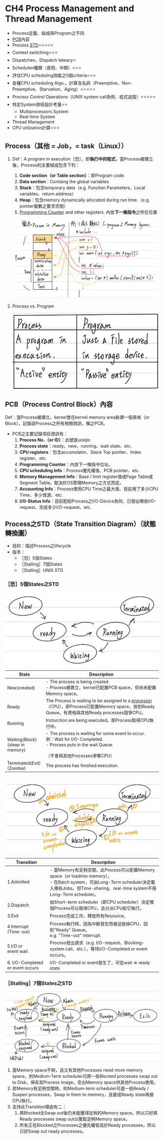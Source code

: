 # CH4 Process Management and Thread Management

- Process定義、組成與Program之不同
- <u>PCB</u>內容
- Process <u>STD</u>:star::star::star::star::star:
- Context switching:star::star::star:
- Dispatchen、Dispatch lateacy:star:
- Schedulen種類（長短、中期）:star::star::star:
- 評估CPU scheduling效能之5個criteria:star::star::star:
- 各種CPU scheduling Algo.，計算及名詞（Preemptive、Non-Preemptive、Starvation、Aging）:star::star::star::star::star:
- Process Control Operations（UNIX system call為例、程式追蹤）:star::star::star::star::star:
- 特定System排班設計考量:star::star:
  - Multiprocessors System
  - Real-time System
- Thread Management
- CPU utilization計算:star::star::star:

## Process（其他 = Job，= task（Linux））

1. Def：A program in execution［恐］，即**執行中的程式**，當Process被建立後，Process的主要組成包含下列：

   1. **Code section（or Table section）**：即Program code
   2. **Data section**：Containg the global variables
   3. **Stack**：包含temporary data（e.g. Function Parameters、Local variables、return address）
   4. **Heap**：包含memory dynamically allocated during run time.（e.g. pointer變數之要求空間）
   5. <u>Programming Counter</u> and other registers.
      內放**下一條指令**之所在位置

   ![image-20210718231746447](./Imgaes/image-20210718231746447-6621470.png)

2. Process vs. Program

   ![image-20210718231936658](./Imgaes/image-20210718231936658-6621578.png)

## PCB（Process Control Block）內容

Def：當Process被建立，kernel會在kernel memory area新建一個表格（or Block），記錄該Process之所有相關資訊，稱之PCB。

- PCB之主要記錄項目資訊有：
  1. **Process No.（or ID）**：此號是uniqlo
  2. **Process state**：ready、new、running、wait state、etc.
  3. **CPU registers**：包含accumulator、Stack Top pointer、Index register、etc.
  4. **Programming Counter**：內放下一條指令位址。
  5. **CPU scheduling Info**：Process優先權值、PCB pointer、etc.
  6. **Memory Management Info**：Base / limit register值或Page Table或Segment Table。取決於OS管理Memory之方式而定。
  7. **Accounting Info**：Process使用CPU Time之最大值、目前用了多少CPU Time、多少資源、etc.
  8. **I/O-Status Info**：目前配給Process之I/O-Device為何、已發出哪些I/O-request、完成多少I/O-request、etc.

## Process之STD（State Transition Diagram）（狀態轉換圖）

- 目的：描述Process之lifecycle
- 版本：
  - ［恐］5個States
  - ［Stalling］7個States
  - ［Stalling］UNIX STD

### ［恐］5個States之STD

![image-20210718233414451](./Imgaes/image-20210718233414451-6622456.png)

| State                                 | Description                                                  |
| ------------------------------------- | ------------------------------------------------------------ |
| New(created)                          | - The process is being created.<br />- Process被建立，kernel已配置PCB space，但尚未配置Memory space。 |
| Ready                                 | The Process is waiting to be assigned to a <u>processor</u>（CPU），即Process已配置Memory space，放到Ready Queue，有資格與其他Ready processes競爭CPU。 |
| Running                               | Insturction are being executed。即Process取得CPU執行中。     |
| Waiting(Block)<br />(sleep in memory) | - The process is waiting for some event to occur.<br />例：Wait for I/O-Completed.<br />- Process puts in the wait Queue.<br /><br />（不會與其他Processes爭奪CPU） |
| Terminated(Exit)<br />(Zombie)        | The process has finished execution.                          |

![image-20210718234542946](./Imgaes/image-20210718234542946-6623145.png)

| Transition                       | Description                                                  |
| -------------------------------- | ------------------------------------------------------------ |
| 1.Admitted                       | - 當Memory有足夠空間，此Process可以配置Memory space（or loadinto memory）。<br />- 在Batch system，可由Long-Term scheduler決定載入哪些Jobs。但Time-sharing、real-time system不用Long-Term scheduler。 |
| 2.Dispatch                       | 由Short-term scheduler（即CPU scheduler）決定哪個Process可以取得CPU，且分派CPU給它執行。 |
| 3.Exit                           | Process完成工作，釋放所有Resource。                          |
| 4.Interrupt<br />(Time-out)      | Process執行時，因為中斷發生而被迫放掉CPU，回到"Ready" Queue。<br />e.g. "Time-out" interrupt. |
| 5.I/O or<br />event wait         | Process發出請求（e.g. I/O-request、Blocking-system call、etc.），等待I/O-Completed or event occurs。 |
| 6. I/O-Completed or event occurs | I/O-Completed or event發生了，可從wait => ready state        |

### ［Stalling］7個States之STD

![image-20210718235813652](./Imgaes/image-20210718235813652-6623895.png)

1. 當Memory space不夠，且又有其他Processes need more memory space，則Medium-Term scheduler可將一些Blocked processes swap out to Disk，保存其Process image，空出Memory space供其他Process使用。
2. 若Memory有足夠空間時，則Medium-term scheduler可選一些Ready / Suspen processes，Swap in them to memory，且變成Ready state再搶CPU執行。
3. 支持此Transition理由有二：
   1. 將Blocked全Swap out後仍未能獲得足夠的Memory space，所以只好將Ready processes swap out以獲取足夠Memory space。
   2. 所有正在Blocked之Processes之優先權皆高於Ready processes，所以只好Swap out ready processes。